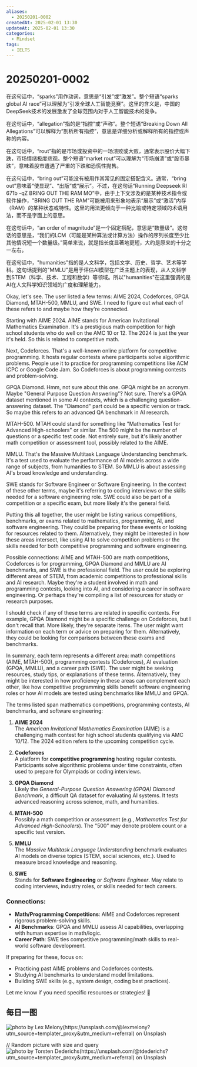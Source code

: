 ```yaml
---
aliases:
  - 20250201-0002
createdAt: 2025-02-01 13:30
updateAt: 2025-02-01 13:30
categories:
  - Mindset
tags:
  - IELTS
---
```

# 20250201-0002

在这句话中，“sparks”用作动词，意思是“引发”或“激发”。整个短语“sparks global Al race”可以理解为“引发全球人工智能竞赛”。这里的含义是，中国的DeepSeek技术的发展激发了全球范围内对于人工智能技术的竞争。

在这句话中，“allegation”指的是“指控”或“声称”。整个短语“Breaking Down All Allegations”可以解释为“剖析所有指控”，意思是详细分析或解释所有的指控或声称的内容。

在这句话中，“rout”指的是市场或投资中的一场溃败或大败，通常表示股价大幅下跌，市场情绪极度悲观。整个短语“market rout”可以理解为“市场崩溃”或“股市暴跌”，意味着股市遭遇了严重的下跌和恐慌性抛售。

在这句话中，“bring out”可能没有被用作其常见的固定搭配含义。通常，“bring out”意味着“使显现”、“出版”或“展示”。不过，在这句话“Running Deepseek RI 671b -qZ BRING OUT THE RAM MO”中，由于上下文涉及的是某种技术指令或软件操作，"BRING OUT THE RAM"可能被用来形象地表示“展示”或“激活”内存（RAM）的某种状态或特性。这里的用法更倾向于一种比喻或特定领域的术语用法，而不是字面上的意思。

在这句话中，“an order of magnitude”是一个固定搭配，意思是“数量级”。这句话的意思是，“我们的LCM（可能是某种算法或计算方法）操作的序列长度至少比其他情况短一个数量级。”简单来说，就是指长度显著地更短，大约是原来的十分之一左右。

在这句话中，"humanities"指的是人文科学，包括文学、历史、哲学、艺术等学科。这句话提到的"MMLU"是用于评估AI模型在广泛主题上的表现，从人文科学到STEM（科学、技术、工程和数学）等领域。所以"humanities"在这里强调的是AI在人文科学知识领域的广度和理解能力。

Okay, let's see. The user listed a few terms: AIME 2024, Codeforces, GPQA Diamond, MTAH-500, MMLU, and SWE. I need to figure out what each of these refers to and maybe how they're connected.

Starting with AIME 2024. AIME stands for American Invitational Mathematics Examination. It's a prestigious math competition for high school students who do well on the AMC 10 or 12. The 2024 is just the year it's held. So this is related to competitive math.

Next, Codeforces. That's a well-known online platform for competitive programming. It hosts regular contests where participants solve algorithmic problems. People use it to practice for programming competitions like ACM ICPC or Google Code Jam. So Codeforces is about programming contests and problem-solving.

GPQA Diamond. Hmm, not sure about this one. GPQA might be an acronym. Maybe "General Purpose Question Answering"? Not sure. There's a GPQA dataset mentioned in some AI contexts, which is a challenging question-answering dataset. The "Diamond" part could be a specific version or track. So maybe this refers to an advanced QA benchmark in AI research.

MTAH-500. MTAH could stand for something like "Mathematics Test for Advanced High-schoolers" or similar. The 500 might be the number of questions or a specific test code. Not entirely sure, but it's likely another math competition or assessment tool, possibly related to the AIME.

MMLU. That's the Massive Multitask Language Understanding benchmark. It's a test used to evaluate the performance of AI models across a wide range of subjects, from humanities to STEM. So MMLU is about assessing AI's broad knowledge and understanding.

SWE stands for Software Engineer or Software Engineering. In the context of these other terms, maybe it's referring to coding interviews or the skills needed for a software engineering role. SWE could also be part of a competition or a specific exam, but more likely it's the general field.

Putting this all together, the user might be listing various competitions, benchmarks, or exams related to mathematics, programming, AI, and software engineering. They could be preparing for these events or looking for resources related to them. Alternatively, they might be interested in how these areas intersect, like using AI to solve competition problems or the skills needed for both competitive programming and software engineering.

Possible connections: AIME and MTAH-500 are math competitions, Codeforces is for programming, GPQA Diamond and MMLU are AI benchmarks, and SWE is the professional field. The user could be exploring different areas of STEM, from academic competitions to professional skills and AI research. Maybe they're a student involved in math and programming contests, looking into AI, and considering a career in software engineering. Or perhaps they're compiling a list of resources for study or research purposes.

I should check if any of these terms are related in specific contexts. For example, GPQA Diamond might be a specific challenge on Codeforces, but I don't recall that. More likely, they're separate items. The user might want information on each term or advice on preparing for them. Alternatively, they could be looking for comparisons between these exams and benchmarks.

In summary, each term represents a different area: math competitions (AIME, MTAH-500), programming contests (Codeforces), AI evaluation (GPQA, MMLU), and a career path (SWE). The user might be seeking resources, study tips, or explanations of these terms. Alternatively, they might be interested in how proficiency in these areas can complement each other, like how competitive programming skills benefit software engineering roles or how AI models are tested using benchmarks like MMLU and GPQA.

The terms listed span mathematics competitions, programming contests, AI benchmarks, and software engineering:

1. **AIME 2024**  
   The *American Invitational Mathematics Examination* (AIME) is a challenging math contest for high school students qualifying via AMC 10/12. The 2024 edition refers to the upcoming competition cycle.

2. **Codeforces**  
   A platform for **competitive programming** hosting regular contests. Participants solve algorithmic problems under time constraints, often used to prepare for Olympiads or coding interviews.

3. **GPQA Diamond**  
   Likely the *General-Purpose Question Answering (GPQA) Diamond Benchmark*, a difficult QA dataset for evaluating AI systems. It tests advanced reasoning across science, math, and humanities.

4. **MTAH-500**  
   Possibly a math competition or assessment (e.g., *Mathematics Test for Advanced High-Schoolers*). The "500" may denote problem count or a specific test version.

5. **MMLU**  
   The *Massive Multitask Language Understanding* benchmark evaluates AI models on diverse topics (STEM, social sciences, etc.). Used to measure broad knowledge and reasoning.

6. **SWE**  
   Stands for **Software Engineering** or *Software Engineer*. May relate to coding interviews, industry roles, or skills needed for tech careers.

### Connections:  
- **Math/Programming Competitions**: AIME and Codeforces represent rigorous problem-solving skills.  
- **AI Benchmarks**: GPQA and MMLU assess AI capabilities, overlapping with human expertise in math/logic.  
- **Career Path**: SWE ties competitive programming/math skills to real-world software development.  

If preparing for these, focus on:  
- Practicing past AIME problems and Codeforces contests.  
- Studying AI benchmarks to understand model limitations.  
- Building SWE skills (e.g., system design, coding best practices).  

Let me know if you need specific resources or strategies! 🚀

## 每日一图
![photo by Lex Melony(https://unsplash.com/@lexmelony?utm_source=templater_proxy&utm_medium=referral) on Unsplash](https://images.unsplash.com/photo-1629971459025-2c73de204a6d?crop=entropy&cs=srgb&fm=jpg&ixid=M3w2NDU1OTF8MHwxfHJhbmRvbXx8fHx8fHx8fDE3MzgzODc4NTF8&ixlib=rb-4.0.3&q=85&w=800&h=600)

// Random picture with size and query
![photo by Torsten Dederichs(https://unsplash.com/@tdederichs?utm_source=templater_proxy&utm_medium=referral) on Unsplash](https://images.unsplash.com/photo-1524679166686-04237b4667b4?crop=entropy&cs=srgb&fm=jpg&ixid=M3w2NDU1OTF8MHwxfHJhbmRvbXx8fHx8fHx8fDE3MzgzODc4NTF8&ixlib=rb-4.0.3&q=85&w=800&h=800)
